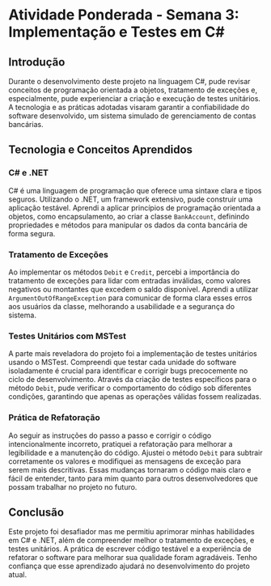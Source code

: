 # Atividade Ponderada - Semana 3: Implementação e Testes em C#

## Introdução

Durante o desenvolvimento deste projeto na linguagem C#, pude revisar conceitos de programação orientada a objetos, tratamento de exceções e, especialmente, pude experienciar a criação e execução de testes unitários. A tecnologia e as práticas adotadas visaram garantir a confiabilidade do software desenvolvido, um sistema simulado de gerenciamento de contas bancárias.

## Tecnologia e Conceitos Aprendidos

### C# e .NET

C# é uma linguagem de programação que oferece uma sintaxe clara e tipos seguros. Utilizando o .NET, um framework extensivo, pude construir uma aplicação testável. Aprendi a aplicar princípios de programação orientada a objetos, como encapsulamento, ao criar a classe `BankAccount`, definindo propriedades e métodos para manipular os dados da conta bancária de forma segura.

### Tratamento de Exceções

Ao implementar os métodos `Debit` e `Credit`, percebi a importância do tratamento de exceções para lidar com entradas inválidas, como valores negativos ou montantes que excedem o saldo disponível. Aprendi a utilizar `ArgumentOutOfRangeException` para comunicar de forma clara esses erros aos usuários da classe, melhorando a usabilidade e a segurança do sistema.

### Testes Unitários com MSTest

A parte mais reveladora do projeto foi a implementação de testes unitários usando o MSTest. Compreendi que testar cada unidade do software isoladamente é crucial para identificar e corrigir bugs precocemente no ciclo de desenvolvimento. Através da criação de testes específicos para o método `Debit`, pude verificar o comportamento do código sob diferentes condições, garantindo que apenas as operações válidas fossem realizadas.

### Prática de Refatoração

Ao seguir as instruções do passo a passo e corrigir o código intencionalmente incorreto, pratiquei a refatoração para melhorar a legibilidade e a manutenção do código. Ajustei o método `Debit` para subtrair corretamente os valores e modifiquei as mensagens de exceção para serem mais descritivas. Essas mudanças tornaram o código mais claro e fácil de entender, tanto para mim quanto para outros desenvolvedores que possam trabalhar no projeto no futuro.

## Conclusão

Este projeto foi desafiador mas me permitiu aprimorar minhas habilidades em C# e .NET, além de compreender melhor o tratamento de exceções, e testes unitários. A prática de escrever código testável e a experiência de refatorar o software para melhorar sua qualidade foram agradáveis. Tenho confiança que esse aprendizado ajudará no desenvolvimento do projeto atual.